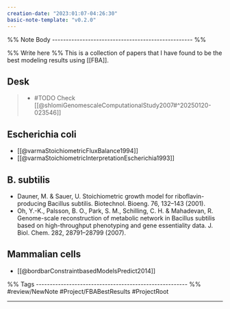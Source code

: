 ```yaml
---
creation-date: "2023:01:07-04:26:30"
basic-note-template: "v0.2.0"
---
```


%% Note Body --------------------------------------------------- %%

%% Write here %%
This is a collection of papers that I have found to be the best modeling results using [[FBA]].

## Desk

> - #TODO Check [[@shlomiGenomescaleComputationalStudy2007#^20250120-023546]]


## Escherichia coli

- [[@varmaStoichiometricFluxBalance1994]]
- [[@varmaStoichiometricInterpretationEscherichia1993]]

## B. subtilis

- Dauner, M. & Sauer, U. Stoichiometric growth model for riboflavin-producing Bacillus subtilis. Biotechnol. Bioeng. 76, 132–143 (2001).
- Oh, Y.-K., Palsson, B. O., Park, S. M., Schilling, C. H. & Mahadevan, R. Genome-scale reconstruction of metabolic network in Bacillus subtilis based on high-throughput phenotyping and gene essentiality data. J. Biol. Chem. 282, 28791–28799 (2007).


## Mammalian cells

- [[@bordbarConstraintbasedModelsPredict2014]]






%% Tags ------------------------------------------------------- %%
#review/NewNote
#Project/FBABestResults
#ProjectRoot 
___
